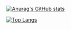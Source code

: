 [![Anurag's GitHub stats](https://github-readme-stats.vercel.app/api?username=FahriSahin)](https://github.com/anuraghazra/github-readme-stats)

[![Top Langs](https://github-readme-stats.vercel.app/api/top-langs/?username=FahriSahin)](https://github.com/anuraghazra/github-readme-stats)
